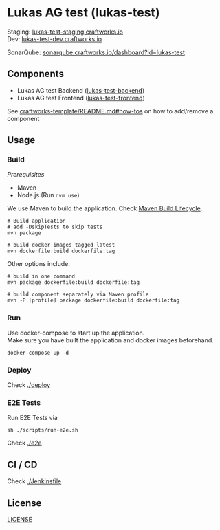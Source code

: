 # Lukas AG test (lukas-test)

Staging: [lukas-test-staging.craftworks.io](https://lukas-test-staging.k8s1.craftworks.io/)  
Dev: [lukas-test-dev.craftworks.io](https://lukas-test-dev.k8s1.craftworks.io)

SonarQube: [sonarqube.craftworks.io/dashboard?id=lukas-test](https://sonarqube.craftworks.io/dashboard?id=lukas-test)

## Components

* Lukas AG test Backend ([lukas-test-backend](./lukas-test-backend))
* Lukas AG test Frontend ([lukas-test-frontend](./lukas-test-frontend))

See [craftworks-template/README.md#how-tos](https://github.com/craftworksgmbh/craftworks-template#how-tos) on how to add/remove a component

## Usage

### Build

*Prerequisites*

* Maven  
* Node.js (Run `nvm use`)  

We use Maven to build the application. Check [Maven Build Lifecycle](https://maven.apache.org/guides/introduction/introduction-to-the-lifecycle.html).

```
# Build application
# add -DskipTests to skip tests
mvn package 

# build docker images tagged latest
mvn dockerfile:build dockerfile:tag
```

Other options include:
```
# build in one command
mvn package dockerfile:build dockerfile:tag

# build component separately via Maven profile
mvn -P [profile] package dockerfile:build dockerfile:tag
```

### Run

Use docker-compose to start up the application.  
Make sure you have built the application and docker images beforehand.

```
docker-compose up -d
```

### Deploy

Check [./deploy](./deploy)

### E2E Tests

Run E2E Tests via

```
sh ./scripts/run-e2e.sh
```

Check [./e2e](./e2e)

## CI / CD

Check [./Jenkinsfile](./Jenkinsfile)

## License

[LICENSE](./LICENSE.md)
